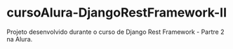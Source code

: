 # cursoAlura-DjangoRestFramework-II
Projeto desenvolvido durante o curso de Django Rest Framework - Partre 2 na Alura.
